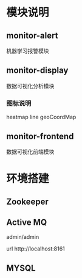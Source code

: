 



# 模块说明 #
## monitor-alert ##
 机器学习报警模块
 
 ## monitor-display ##
 数据可视化分析模块
 ### 图标说明 ###
 heatmap
 line
 geoCoordMap
 
 ## monitor-frontend ##
 数据可视化前端模块
 
 
 # 环境搭建 #
 ## Zookeeper ##
 ## Active MQ ##
 admin/admin
 
 url http://localhost:8161
 
 ## MYSQL ##



